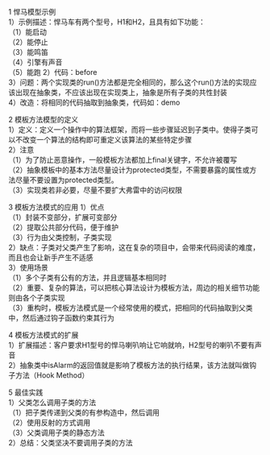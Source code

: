1 悍马模型示例  
1）示例描述：悍马车有两个型号，H1和H2，且具有如下功能：    
（1）能启动  
（2）能停止  
（3）能鸣笛  
（4）引擎有声音  
（5）能跑
2）代码：before  
3）问题：两个实现类的run()方法都是完全相同的，那么这个run()方法的实现应该出现在抽象类，不应该出现在实现类上，抽象是所有子类的共性封装  
4）改造：将相同的代码抽取到抽象类，代码如：demo

2 模板方法模型的定义  
1）定义：定义一个操作中的算法框架，而将一些步骤延迟到子类中。使得子类可以不改变一个算法的结构即可重定义该算法的某些特定步骤  
2）注意  
（1）为了防止恶意操作，一般模板方法都加上final关键字，不允许被覆写  
（2）抽象模板中的基本方法尽量设计为protected类型，不需要暴露的属性或方法尽量不要设置为protected类型。  
（3）实现类若非必要，尽量不要扩大弗雷中的访问权限

3 模板方法模式的应用
1）优点  
（1）封装不变部分，扩展可变部分   
（2）提取公共部分代码，便于维护  
（3）行为由父类控制，子类实现  
2）缺点：子类对父类产生了影响，这在复杂的项目中，会带来代码阅读的难度，而且也会让新手产生不适感    
3）使用场景  
（1）多个子类有公有的方法，并且逻辑基本相同时  
（2）重要、复杂的算法，可以把核心算法设计为模板方法，周边的相关细节功能则由各个子类实现  
（3）重构时，模板方法模式是一个经常使用的模式，把相同的代码抽取到父类中，然后通过钩子函数约束其行为 

4 模板方法模式的扩展  
1）扩展描述：客户要求H1型号的悍马喇叭响让它响就响，H2型号的喇叭不要有声音  
2）抽象类中isAlarm的返回值就是影响了模板方法的执行结果，该方法就叫做钩子方法（Hook Method）

5 最佳实践  
1）父类怎么调用子类的方法  
（1）把子类传递到父类的有参构造中，然后调用  
（2）使用反射的方式调用  
（3）父类调用子类的静态方法  
2）总结：父类坚决不要调用子类的方法
